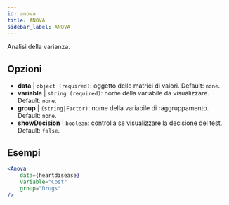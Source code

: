 ```yaml
---
id: anova
title: ANOVA
sidebar_label: ANOVA
---
```


Analisi della varianza.

## Opzioni

* __data__ | `object (required)`: oggetto delle matrici di valori. Default: `none`.
* __variable__ | `string (required)`: nome della variabile da visualizzare. Default: `none`.
* __group__ | `(string|Factor)`: nome della variabile di raggruppamento. Default: `none`.
* __showDecision__ | `boolean`: controlla se visualizzare la decisione del test. Default: `false`.


## Esempi

```jsx live
<Anova
    data={heartdisease} 
    variable="Cost"
    group="Drugs"
/>
```
